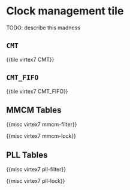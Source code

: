 # Clock management tile

TODO: describe this madness


## `CMT`

{{tile virtex7 CMT}}


## `CMT_FIFO`

{{tile virtex7 CMT_FIFO}}


## MMCM Tables

{{misc virtex7 mmcm-filter}}

{{misc virtex7 mmcm-lock}}


## PLL Tables

{{misc virtex7 pll-filter}}

{{misc virtex7 pll-lock}}
